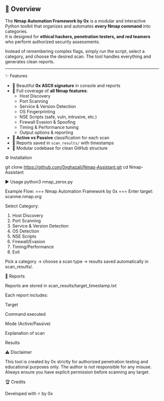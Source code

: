 
## 🚀 Overview
The **Nmap Automation Framework by 0x** is a modular and interactive Python toolkit that organizes and automates **every Nmap command** into categories.  
It is designed for **ethical hackers, penetration testers, and red teamers** who perform authorized security assessments.  

Instead of remembering complex flags, simply run the script, select a category, and choose the desired scan. The tool handles everything and generates clean reports.  

---

✨ Features
- 🔹 Beautiful **0x ASCII signature** in console and reports  
- 🔹 Full coverage of **all Nmap features**:
  - Host Discovery  
  - Port Scanning  
  - Service & Version Detection  
  - OS Fingerprinting  
  - NSE Scripts (safe, vuln, intrusive, etc.)  
  - Firewall Evasion & Spoofing  
  - Timing & Performance tuning  
  - Output options & reporting  
- 🔹 **Active vs Passive** classification for each scan  
- 🔹 Reports saved in `scan_results/` with timestamps  
- 🔹 Modular codebase for clean GitHub structure  


⚙️ Installation

git clone https://github.com/0xghazali/Nmap-Assistant.git
cd Nmap-Assistant

▶️ Usage
python3 nmap_zerox.py

Example Flow:
=== Nmap Automation Framework by 0x ===
Enter target: scanme.nmap.org

Select Category:
1. Host Discovery
2. Port Scanning
3. Service & Version Detection
4. OS Detection
5. NSE Scripts
6. Firewall/Evasion
7. Timing/Performance
0. Exit

Pick a category → choose a scan type → results saved automatically in scan_results/.

📑 Reports

Reports are stored in scan_results/target_timestamp.txt

Each report includes:

  Target

  Command executed

  Mode (Active/Passive)

  Explanation of scan

  Results

⚠️ Disclaimer

This tool is created by 0x strictly for authorized penetration testing and educational purposes only.
The author is not responsible for any misuse.
Always ensure you have explicit permission before scanning any target.


🏆 Credits

Developed with ⚡ by 0x

